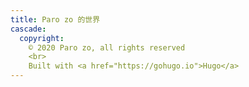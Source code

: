 ```yaml
---
title: Paro zo 的世界
cascade:
  copyright:
    © 2020 Paro zo, all rights reserved
    <br>
    Built with <a href="https://gohugo.io">Hugo</a>
---
```

